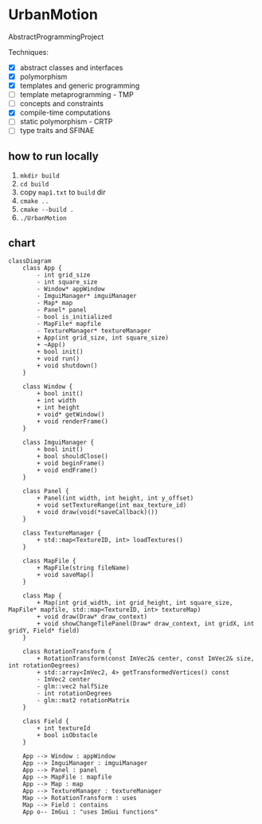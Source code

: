 # UrbanMotion
AbstractProgrammingProject

Techniques:
- [x] abstract classes and interfaces
- [x] polymorphism
- [x] templates and generic programming
- [ ] template metaprogramming - TMP
- [ ] concepts and constraints
- [x] compile-time computations
- [ ] static polymorphism - CRTP
- [ ] type traits and SFINAE

## how to run locally
1. `mkdir build`
2. `cd build`
3. copy `map1.txt` to `build` dir
4. `cmake ..`
5. `cmake --build .`
6. `./UrbanMotion`


## chart
```mermaid
classDiagram
    class App {
        - int grid_size
        - int square_size
        - Window* appWindow
        - ImguiManager* imguiManager
        - Map* map
        - Panel* panel
        - bool is_initialized
        - MapFile* mapfile
        - TextureManager* textureManager
        + App(int grid_size, int square_size)
        + ~App()
        + bool init()
        + void run()
        + void shutdown()
    }

    class Window {
        + bool init()
        + int width
        + int height
        + void* getWindow()
        + void renderFrame()
    }

    class ImguiManager {
        + bool init()
        + bool shouldClose()
        + void beginFrame()
        + void endFrame()
    }

    class Panel {
        + Panel(int width, int height, int y_offset)
        + void setTextureRange(int max_texture_id)
        + void draw(void(*saveCallback)())
    }

    class TextureManager {
        + std::map<TextureID, int> loadTextures()
    }

    class MapFile {
        + MapFile(string fileName)
        + void saveMap()
    }

    class Map {
        + Map(int grid_width, int grid_height, int square_size, MapFile* mapfile, std::map<TextureID, int> textureMap)
        + void draw(Draw* draw_context)
        + void showChangeTilePanel(Draw* draw_context, int gridX, int gridY, Field* field)
    }

    class RotationTransform {
        + RotationTransform(const ImVec2& center, const ImVec2& size, int rotationDegrees)
        + std::array<ImVec2, 4> getTransformedVertices() const
        - ImVec2 center
        - glm::vec2 halfSize
        - int rotationDegrees
        - glm::mat2 rotationMatrix
    }

    class Field {
        + int textureId
        + bool isObstacle
    }

    App --> Window : appWindow
    App --> ImguiManager : imguiManager
    App --> Panel : panel
    App --> MapFile : mapfile
    App --> Map : map
    App --> TextureManager : textureManager
    Map --> RotationTransform : uses
    Map --> Field : contains
    App o-- ImGui : "uses ImGui functions"
```